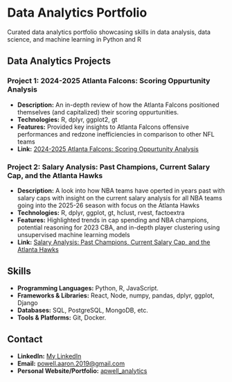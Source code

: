 # Data Analytics Portfolio
Curated data analytics portfolio showcasing skills in data analysis, data science, and machine learning in Python and R

## Data Analytics Projects

### Project 1: 2024-2025 Atlanta Falcons: Scoring Oppurtunity Analysis

*   **Description:** An in-depth review of how the Atlanta Falcons positioned themselves (and capitalized) their scoring oppurtunities.
*   **Technologies:** R, dplyr, ggplot2, gt
*   **Features:** Provided key insights to Atlanta Falcons offensive performances and redzone inefficiencies in comparison to other NFL teams
*   **Link:** [2024-2025 Atlanta Falcons: Scoring Oppurtunity Analysis](https://github.com/ap-well/analytics/blob/main/NFL_analytics/falcons_analysis.r)

### Project 2: Salary Analysis: Past Champions, Current Salary Cap, and the Atlanta Hawks

*   **Description:** A look into how NBA teams have operted in years past with salary caps with insight on the current salary analysis for all NBA teams going into the 2025-26 season with focus on the Atlanta Hawks
*   **Technologies:** R, dplyr, ggplot, gt, hclust, rvest, factoextra
*   **Features:** Highlighted trends in cap spending and NBA champions, potential reasoning for 2023 CBA, and in-depth player clustering using unsupervised machine learning models
*   **Link:** [Salary Analysis: Past Champions, Current Salary Cap, and the Atlanta Hawks](https://github.com/ap-well/analytics/tree/main/NBA_analytics)

## Skills

*   **Programming Languages:** Python, R, JavaScript.
*   **Frameworks & Libraries:** React, Node, numpy, pandas, dplyr, ggplot, Django
*   **Databases:** SQL, PostgreSQL, MongoDB, etc.
*   **Tools & Platforms:** Git, Docker.

## Contact

*   **LinkedIn:** [My LinkedIn](www.linkedin.com/in/aaron-powell-3a4273110)
*   **Email:** powell.aaron.2019@gmail.com
*   **Personal Website/Portfolio:** [apwell_analytics](https://apwellanalytics.substack.com/)
